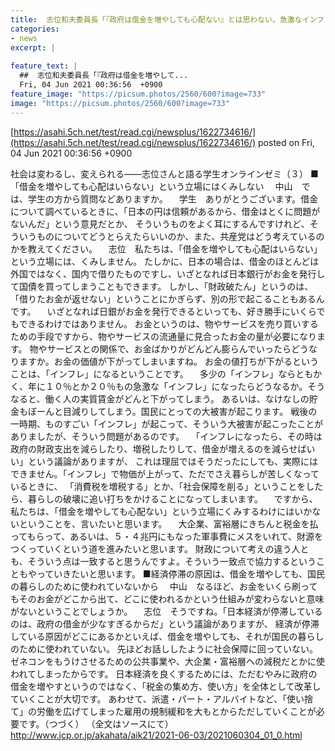 ```yaml
---
title:  志位和夫委員長「『政府は借金を増やしても心配ない』とは思わない。急激なインフレになる可能性があるからだ」  
categories:
- news
excerpt: |
  
feature_text: |
  ##  志位和夫委員長「『政府は借金を増やして...
  Fri, 04 Jun 2021 00:36:56  +0900
feature_image: "https://picsum.photos/2560/600?image=733"
image: "https://picsum.photos/2560/600?image=733"
---
```


[https://asahi.5ch.net/test/read.cgi/newsplus/1622734616/](https://asahi.5ch.net/test/read.cgi/newsplus/1622734616/)
posted on Fri, 04 Jun 2021 00:36:56  +0900

<!--more-->

社会は変わるし、変えられる——志位さんと語る学生オンラインゼミ（３） ■「借金を増やしても心配はいらない」という立場にはくみしない 　中山　では、学生の方から質問などありますか。 　学生　ありがとうございます。借金について調べているときに、「日本の円は信頼があるから、借金はとくに問題がないんだ」という意見だとか、 そういうものをよく耳にするんですけれど、そういうものについてどうとらえたらいいのか、また、共産党はどう考えているのかを教えてください。 　志位　私たちは、「借金を増やしても心配はいらない」という立場には、くみしません。 たしかに、日本の場合は、借金のほとんどは外国ではなく、国内で借りたものですし、いざとなれば日本銀行がお金を発行して国債を買ってしまうこともできます。 しかし、「財政破たん」というのは、「借りたお金が返せない」ということにかぎらず、別の形で起こることもあるんです。 　いざとなれば日銀がお金を発行できるといっても、好き勝手にいくらでもできるわけではありません。 お金というのは、物やサービスを売り買いするための手段ですから、物やサービスの流通量に見合ったお金の量が必要になります。 物やサービスとの関係で、お金ばかりがどんどん膨らんでいったらどうなりますか。お金の価値が下がってしまいますね。 お金の値打ちが下がるということは、「インフレ」になるということです。 　多少の「インフレ」ならともかく、年に１０％とか２０％もの急激な「インフレ」になったらどうなるか。そうなると、働く人の実質賃金がどんと下がってしまう。 あるいは、なけなしの貯金もぼーんと目減りしてしまう。国民にとっての大被害が起こります。 戦後の一時期、ものすごい「インフレ」が起こって、そういう大被害が起こったことがありましたが、そういう問題があるのです。 　「インフレになったら、その時は政府の財政支出を減らしたり、増税したりして、借金が増えるのを減らせばいい」という議論がありますが、 これは理屈ではそうだったにしても、実際にはできません。「インフレ」で物価が上がって、ただでさえ暮らしが苦しくなっているときに、 「消費税を増税する」とか、「社会保障を削る」ということをしたら、暮らしの破壊に追い打ちをかけることになってしまいます。 　ですから、私たちは、「借金を増やしても心配ない」という立場にくみするわけにはいかないということを、言いたいと思います。 　大企業、富裕層にきちんと税金を払ってもらって、あるいは、５・４兆円にもなった軍事費にメスをいれて、財源をつくっていくという道を進みたいと思います。 財政について考えの違う人とも、そういう点は一致すると思うんですよ。そういう一致点で協力するということもやっていきたいと思います。 ■経済停滞の原因は、借金を増やしても、国民の暮らしのために使われていないから 　中山　なるほど、お金をいくら刷ってもそのお金がどこから出て、どこに使われるかという仕組みが変わらないと意味がないということでしょうか。 　志位　そうですね。「日本経済が停滞しているのは、政府の借金が少なすぎるからだ」という議論がありますが、 経済が停滞している原因がどこにあるかといえば、借金を増やしても、それが国民の暮らしのために使われていない。 先ほどお話ししたように社会保障に回っていない。ゼネコンをもうけさせるための公共事業や、大企業・富裕層への減税だとかに使われてしまったからです。 日本経済を良くするためには、ただむやみに政府の借金を増やすというのではなく、「税金の集め方、使い方」を全体として改革していくことが大切です。 あわせて、派遣・パート・アルバイトなど、「使い捨て」の労働を広げてしまった雇用の規制緩和を大もとからただしていくことが必要です。（つづく） （全文はソースにて） http://www.jcp.or.jp/akahata/aik21/2021-06-03/2021060304_01_0.html
